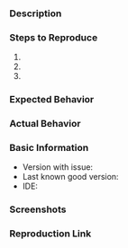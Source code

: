 ### Description

<!-- REQUIRED -->
<!-- Issues reporting a bug, but lacking a Reproduction will be closed!
     Please ask questions on StackOverflow or on Slack. Issues opened
     that are questions will be closed without comment.  -->

### Steps to Reproduce

1. 
2. 
3. 

### Expected Behavior

### Actual Behavior

### Basic Information

- Version with issue:
- Last known good version:
- IDE:

### Screenshots

<!-- If the issue is a visual issue, please include screenshots showing the problem if possible -->

### Reproduction Link

<!-- REQUIRED - Please upload or provide a link to a reproduction case. If no reproduction sample is included, this issue may be closed or ignored until a sample has been provided -->